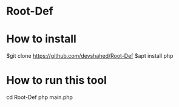 # Root-Def
How to install
===============
$git clone https://github.com/devshahed/Root-Def
$apt install php

How to run this tool
=====================
cd Root-Def
php main.php


